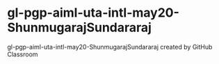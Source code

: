 # gl-pgp-aiml-uta-intl-may20-ShunmugarajSundararaj
gl-pgp-aiml-uta-intl-may20-ShunmugarajSundararaj created by GitHub Classroom
